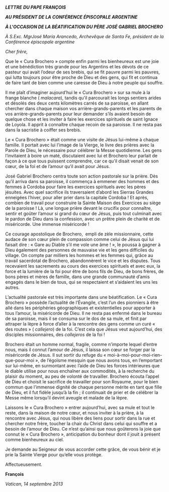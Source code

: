 ***LETTRE*** ***DU PAPE FRANÇOIS***

***AU PRÉSIDENT DE LA CONFÉRENCE ÉPISCOPALE ARGENTINE***

***À L'OCCASION DE LA BÉATIFICATION DU PÈRE JOSÉ GABRIEL BROCHERO***

*À S.Exc. MgrJosé María Arancedo, Archevêque de Santa Fe, président de la Conférence épiscopale argentine*

*Cher frère,*

Que le « Cura Brochero » compte enfin parmi les bienheureux est une joie et une bénédiction très grande pour les Argentins et les dévots de ce pasteur qui avait l’odeur de ses brebis, qui se fit pauvre parmi les pauvres, qui lutta toujours pour être proche de Dieu et des gens, qui fit et continua de faire tant de bien comme une caresse de Dieu à notre peuple qui souffre.

Il me plaît d’imaginer aujourd’hui le « Cura Brochero » sur sa mule à la frange blanche ( *malacara*), tandis qu’il parcourait les longs sentiers arides et désolés des deux cents kilomètres carrés de sa paroisse, en allant chercher dans chaque maison vos arrière-grands-parents et les parents de vos arrière-grands-parents pour leur demander s’ils avaient besoin de quelque chose et les inviter à faire les exercices spirituels de saint Ignace de Loyola. Il apprit à connaître chaque recoin de sa paroisse. Il ne resta pas dans la sacristie à coiffer ses brebis.

Le « Cura Brochero » était comme une visite de Jésus lui-même à chaque famille. Il portait avec lui l’image de la Vierge, le livre des prières avec la Parole de Dieu, le nécessaire pour célébrer la Messe quotidienne. Les gens l’invitaient à boire un maté, discutaient avec lui et Brochero leur parlait de façon à ce que tous puissent comprendre, car ce qu’il disait venait de son cœur, de la foi et de l’amour qu’il avait pour Jésus.

José Gabriel Brochero centra toute son action pastorale sur la prière. Dès qu’il arriva dans sa paroisse, il commença à emmener des hommes et des femmes à Cordoba pour faire les exercices spirituels avec les pères jésuites. Avec quel sacrifice ils traversaient d’abord les Sierras Grandes enneigées l’hiver, pour aller prier dans la capitale Cordoba ! Et après, combien de travail pour construire la Sainte Maison des Exercices au siège de la paroisse ! Là, une longue prière devant le crucifix pour connaître, sentir et goûter l’amour si grand du cœur de Jésus, puis tout culminait avec le pardon de Dieu dans la confession, avec un prêtre plein de charité et de miséricorde. Une immense miséricorde !

Ce courage apostolique de Brochero,  empli de zèle missionnaire, cette audace de son cœur plein de compassion comme celui de Jésus qui lui faisait dire : « Gare au Diable s’il me vole une âme ! », le poussa à gagner à Dieu également des personnes de mauvaise vie et les gens difficiles du village. On compte par milliers les hommes et les femmes qui, grâce au travail sacerdotal de Brochero, abandonnèrent le vice et les disputes. Tous recevaient les sacrements au cours des exercices spirituels et avec eux, la force et la lumière de la foi pour être de bons fils de Dieu, de bons frères, de bons pères et mères de famille, dans une grande communauté d’amis engagés dans le bien de tous, qui se respectaient et s’aidaient les uns les autres.

L’actualité pastorale est très importante dans une béatification. Le « Cura Brochero » possède l’actualité de l’Évangile, c’est l’un des pionniers à être allé dans les périphéries géographiques et existentielles pour apporter à tous l’amour, la miséricorde de Dieu. Il ne resta pas enfermé dans le bureau de sa paroisse, mais il se consuma sur le dos de sa mule, et finit par attraper la lèpre à force d’aller à la rencontre des gens comme un curé « des routes » ( *callejero*) de la foi. C’est cela que Jésus veut aujourd’hui, des disciples missionnaires, des *callejeros* de la foi !

Brochero était un homme normal, fragile, comme n’importe lequel d’entre nous, mais il connut l’amour de Jésus, il laissa son cœur se forger par la miséricorde de Jésus. Il sut sortir du refuge du « moi-à-moi-pour-moi-rien-que-pour-moi », de l’égoïsme mesquin que nous avons tous, en l’emportant sur lui-même, en surmontant avec l’aide de Dieu les forces intérieures que le diable utilise pour nous enchaîner aux commodités, à la recherche du plaisir du moment, au peu de volonté de travailler. Brochero écouta l’appel de Dieu et choisit le sacrifice de travailler pour son Royaume, pour le bien commun que l’immense dignité de chaque personne mérite en tant que fille de Dieu, et il fut fidèle jusqu’à la fin ; il continuait de prier et de célébrer la Messe même lorsqu’il devint aveugle et malade de la lèpre.

Laissons le « Cura Brochero » entrer aujourd’hui, avec sa mule et tout le reste, dans la maison de notre cœur, et nous inviter à la prière, à la rencontre avec Jésus, qui nous libère des liens pour sortir dans la rue et chercher notre frère, toucher la chair du Christ dans celui qui souffre et a besoin de l’amour de Dieu. Ce n’est qu’ainsi que nous goûterons la joie que connut le « Cura Brochero », anticipation du bonheur dont il jouit à présent comme bienheureux au ciel.

Je demande au Seigneur de vous accorder cette grâce, de vous bénir et je prie la Sainte Vierge pour qu’elle vous protège.

Affectueusement.

**François**

*Vatican, 14 septembre 2013*